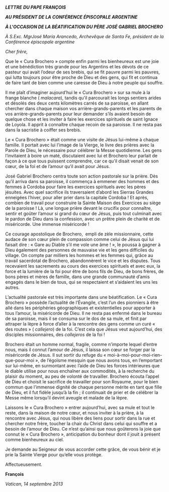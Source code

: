 ***LETTRE*** ***DU PAPE FRANÇOIS***

***AU PRÉSIDENT DE LA CONFÉRENCE ÉPISCOPALE ARGENTINE***

***À L'OCCASION DE LA BÉATIFICATION DU PÈRE JOSÉ GABRIEL BROCHERO***

*À S.Exc. MgrJosé María Arancedo, Archevêque de Santa Fe, président de la Conférence épiscopale argentine*

*Cher frère,*

Que le « Cura Brochero » compte enfin parmi les bienheureux est une joie et une bénédiction très grande pour les Argentins et les dévots de ce pasteur qui avait l’odeur de ses brebis, qui se fit pauvre parmi les pauvres, qui lutta toujours pour être proche de Dieu et des gens, qui fit et continua de faire tant de bien comme une caresse de Dieu à notre peuple qui souffre.

Il me plaît d’imaginer aujourd’hui le « Cura Brochero » sur sa mule à la frange blanche ( *malacara*), tandis qu’il parcourait les longs sentiers arides et désolés des deux cents kilomètres carrés de sa paroisse, en allant chercher dans chaque maison vos arrière-grands-parents et les parents de vos arrière-grands-parents pour leur demander s’ils avaient besoin de quelque chose et les inviter à faire les exercices spirituels de saint Ignace de Loyola. Il apprit à connaître chaque recoin de sa paroisse. Il ne resta pas dans la sacristie à coiffer ses brebis.

Le « Cura Brochero » était comme une visite de Jésus lui-même à chaque famille. Il portait avec lui l’image de la Vierge, le livre des prières avec la Parole de Dieu, le nécessaire pour célébrer la Messe quotidienne. Les gens l’invitaient à boire un maté, discutaient avec lui et Brochero leur parlait de façon à ce que tous puissent comprendre, car ce qu’il disait venait de son cœur, de la foi et de l’amour qu’il avait pour Jésus.

José Gabriel Brochero centra toute son action pastorale sur la prière. Dès qu’il arriva dans sa paroisse, il commença à emmener des hommes et des femmes à Cordoba pour faire les exercices spirituels avec les pères jésuites. Avec quel sacrifice ils traversaient d’abord les Sierras Grandes enneigées l’hiver, pour aller prier dans la capitale Cordoba ! Et après, combien de travail pour construire la Sainte Maison des Exercices au siège de la paroisse ! Là, une longue prière devant le crucifix pour connaître, sentir et goûter l’amour si grand du cœur de Jésus, puis tout culminait avec le pardon de Dieu dans la confession, avec un prêtre plein de charité et de miséricorde. Une immense miséricorde !

Ce courage apostolique de Brochero,  empli de zèle missionnaire, cette audace de son cœur plein de compassion comme celui de Jésus qui lui faisait dire : « Gare au Diable s’il me vole une âme ! », le poussa à gagner à Dieu également des personnes de mauvaise vie et les gens difficiles du village. On compte par milliers les hommes et les femmes qui, grâce au travail sacerdotal de Brochero, abandonnèrent le vice et les disputes. Tous recevaient les sacrements au cours des exercices spirituels et avec eux, la force et la lumière de la foi pour être de bons fils de Dieu, de bons frères, de bons pères et mères de famille, dans une grande communauté d’amis engagés dans le bien de tous, qui se respectaient et s’aidaient les uns les autres.

L’actualité pastorale est très importante dans une béatification. Le « Cura Brochero » possède l’actualité de l’Évangile, c’est l’un des pionniers à être allé dans les périphéries géographiques et existentielles pour apporter à tous l’amour, la miséricorde de Dieu. Il ne resta pas enfermé dans le bureau de sa paroisse, mais il se consuma sur le dos de sa mule, et finit par attraper la lèpre à force d’aller à la rencontre des gens comme un curé « des routes » ( *callejero*) de la foi. C’est cela que Jésus veut aujourd’hui, des disciples missionnaires, des *callejeros* de la foi !

Brochero était un homme normal, fragile, comme n’importe lequel d’entre nous, mais il connut l’amour de Jésus, il laissa son cœur se forger par la miséricorde de Jésus. Il sut sortir du refuge du « moi-à-moi-pour-moi-rien-que-pour-moi », de l’égoïsme mesquin que nous avons tous, en l’emportant sur lui-même, en surmontant avec l’aide de Dieu les forces intérieures que le diable utilise pour nous enchaîner aux commodités, à la recherche du plaisir du moment, au peu de volonté de travailler. Brochero écouta l’appel de Dieu et choisit le sacrifice de travailler pour son Royaume, pour le bien commun que l’immense dignité de chaque personne mérite en tant que fille de Dieu, et il fut fidèle jusqu’à la fin ; il continuait de prier et de célébrer la Messe même lorsqu’il devint aveugle et malade de la lèpre.

Laissons le « Cura Brochero » entrer aujourd’hui, avec sa mule et tout le reste, dans la maison de notre cœur, et nous inviter à la prière, à la rencontre avec Jésus, qui nous libère des liens pour sortir dans la rue et chercher notre frère, toucher la chair du Christ dans celui qui souffre et a besoin de l’amour de Dieu. Ce n’est qu’ainsi que nous goûterons la joie que connut le « Cura Brochero », anticipation du bonheur dont il jouit à présent comme bienheureux au ciel.

Je demande au Seigneur de vous accorder cette grâce, de vous bénir et je prie la Sainte Vierge pour qu’elle vous protège.

Affectueusement.

**François**

*Vatican, 14 septembre 2013*